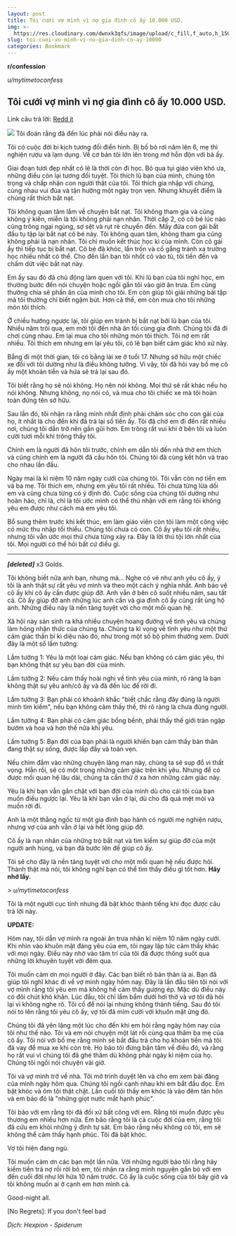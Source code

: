 ```yaml
---
layout: post
title: Tôi cưới vợ mình vì nợ gia đình cô ấy 10.000 USD.
img: >-
  https://res.cloudinary.com/dwnxk3qfs/image/upload/c_fill,f_auto,h_150,q_auto,w_150/v1577960129/uzgxwzi_nosli8.jpg
slug: toi-cuoi-vo-minh-vi-no-gia-dinh-co-ay-10000
categories: Bookmark
---
```

**r/confession** 

*u/mytimetoconfess* 

## **Tôi cưới vợ mình vì nợ gia đình cô ấy 10.000 USD.**

Link câu trả lời: [Redd it](https://www.reddit.com/r/confession/comments/2cy4fg/i_married_my_wife_because_i_owe_her_family_around/?sort=top)

![](https://i.imgur.com/uzGxWZI.jpg) Tôi đoán rằng đã đến lúc phải nói điều này ra.

Tôi có cuộc đời bi kịch tương đối điển hình. Bị bố bỏ rơi năm lên 6, mẹ thì nghiện rượu và lạm dụng. Về cơ bản tôi lớn lên trong mớ hỗn độn với bà ấy.

Giai đoạn tươi đẹp nhất có lẽ là thời còn đi học. Bỏ qua tụi giáo viên khó ưa, những điều còn lại tương đối tuyệt. Tôi thích lũ bạn của mình, chúng tôn trọng và chấp nhận con người thật của tôi. Tôi thích gia nhập với chúng, cùng nhau vui đùa và tận hưởng một ngày trọn vẹn. Nhưng khuyết điểm là chúng rất thích bắt nạt.

Tôi không quan tâm lắm về chuyện bắt nạt. Tôi không tham gia và cũng không ý kiến, miễn là tôi không phải nạn nhân. Thời cấp 2, có cô bé lúc nào cũng trông ngại ngùng, sợ sệt và rụt rè chuyển đến. Mấy đứa con gái bắt đầu tụ tập lại bắt nạt cô bé này. Tôi không quan tâm, không tham gia cũng không phải là nạn nhân. Tôi chỉ muốn kết thúc học kì của mình. Còn cô gái ấy thì tiếp tục bị bắt nạt. Cô bé đã khóc, lẩn trốn và cố gắng tránh xa trường học nhiều nhất có thể. Cho đến lần bạn tôi nhốt cô vào tủ, tôi tiến đến và chấm dứt việc bắt nạt này.

Em ấy sau đó đã chủ động làm quen với tôi. Khi lũ bạn của tôi nghỉ học, em thường bước đến nói chuyện hoặc ngồi gần tôi vào giờ ăn trưa. Em cũng thường chia sẻ phần ăn của mình cho tôi. Em còn giúp tôi giải những bài tập mà tôi thường chỉ biết ngậm bút. Hơn cả thế, em còn mua cho tôi những món tôi thích.

Ở chiều hướng ngược lại, tôi giúp em tránh bị bắt nạt bởi lũ bạn của tôi. Nhiều năm trôi qua, em mời tôi đến nhà ăn tối cùng gia đình. Chúng tôi đã đi chơi cùng nhau. Em lại mua cho tôi những món tôi thích. Tôi nợ em rất nhiều. Tôi thích em nhưng em lại yêu tôi, có lẽ bạn biết cảm giác khó xử này.

Bẵng đi một thời gian, tôi có bằng lái xe ở tuổi 17. Nhưng sở hữu một chiếc xe đối với tôi dường như là điều không tưởng. Vì vậy, tôi đã hỏi vay bố mẹ cô ấy một khoản tiền và hứa sẽ trả lại sau đó.

Tôi biết rằng họ sẽ nói không. Họ nên nói không. Mọi thứ sẽ rất khác nếu họ nói không. Nhưng không, nọ nói có, và mua cho tôi chiếc xe mà tôi hoàn toàn đứng tên sở hữu.

Sau lần đó, tôi nhận ra rằng mình nhất định phải chăm sóc cho con gái của họ, ít nhất là cho đến khi đã trả lại số tiền ấy. Tôi đã chở em đi đến rất nhiều nơi, chúng tôi dần trở nên gần gũi hơn. Em trông rất vui khi ở bên tôi và luôn cười tươi mỗi khi trông thấy tôi.

Chính em là người đã hôn tôi trước, chính em dẫn tôi đến nhà thờ em thích và cũng chính em là người đã cầu hôn tôi. Chúng tôi đã cùng kết hôn và trao cho nhau lần đầu.

Ngày mai là kỉ niệm 10 năm ngày cưới của chúng tôi. Tôi vẫn còn nợ tiền em và ba mẹ. Tôi thích em, nhưng em yêu tôi rất nhiều. Tôi chưa từng lừa dối em và cũng chưa từng có ý định đó. Cuộc sống của chúng tôi dường như hoàn hảo, chỉ là, chỉ là tôi ước mình có thể thú nhận với em rằng tôi không yêu em được như cách mà em yêu tôi. 

Bổ sung thêm trước khi kết thúc, em làm giáo viên còn tôi làm một công việc có mức thu nhập tối thiểu. Chúng tôi chưa có con. Cô ấy yêu tôi rất nhiều, nhưng tôi vẫn ước mọi thứ chưa từng xảy ra. Đây là lời thú tội lớn nhất của tôi. Mọi người có thể hỏi bất cứ điều gì.

- - -

***\[deleted]*** x3 Golds.

Tôi không biết nữa anh bạn, nhưng mà... Nghe có vẻ như anh yêu cô ấy, ý tôi là anh thật sự rất yêu vợ mình và theo một cách ý nghĩa nhất. Anh bảo vệ cô ấy khi cô ấy cần được giúp đỡ. Anh vẫn ở bên cô suốt nhiều năm, sau tất cả. Cô ấy giúp đỡ anh những lúc anh cần và gia đình cô ấy cũng rất ủng hộ anh. Những điều này là nền tảng tuyệt vời cho một mối quan hệ.

Xã hội này sản sinh ra khá nhiều chuyện hoang đường về tình yêu và chúng làm hỏng nhận thức của chúng ta. Chúng ta kì vọng về tình yêu như một thứ cảm giác thần bí kì diệu nào đó, như trong một số bộ phim thường xem. Dưới đây là một số lầm tưởng:

Lầm tưởng 1: Yêu là một loại cảm giác. Nếu bạn không có cảm giác yêu, thì bạn không thật sự yêu bạn đời của mình.

Lầm tưởng 2: Nếu cảm thấy hoài nghi về tình yêu của mình, rõ ràng là bạn không thật sự yêu anh/cô ấy và đã đến lúc để rời đi. 

Lầm tưởng 3: Bạn phải có khoảnh khắc "biết chắc rằng đây đúng là người mình tìm kiếm", nếu bạn không cảm thấy thế, thì rõ ràng là chưa đúng người.

Lầm tưởng 4: Bạn phải có cảm giác bồng bềnh, phải thấy thế giới tràn ngập bướm và hoa và hơn thế nữa khi yêu.

Lầm tưởng 5: Bạn đời của bạn phải là người khiến bạn cảm thấy bản thân đang thật sự sống, được lấp đầy và toàn vẹn.

Nếu chìm đắm vào những chuyện lãng mạn này, chúng ta sẽ sụp đổ vì thất vọng. Hẳn rồi, sẽ có một trong những cảm giác trên khi yêu. Nhưng để có được mối quan hệ lâu dài, chúng ta cần thứ ở xa hơn những cảm giác này.

Yêu là khi bạn vẫn gắn chặt với bạn đời của mình dù cho cái tôi của bạn muốn điều ngược lại. Yêu là khi bạn vẫn ở lại, dù cho đã quá mệt mỏi và muốn rời đi.

Anh là một thằng ngốc từ một gia đình bạo hành có người mẹ nghiện rượu, nhưng vợ của anh vẫn ở lại và hết lòng giúp đỡ.

Cô ấy là nạn nhân của những trò bắt nạt và tìm kiếm sự giúp đỡ của một người anh hùng, và bạn đã bước lên để giúp cô ấy.

Tôi sẽ cho đây là nền tảng tuyệt vời cho một mối quan hệ nếu được hỏi. Thành thật mà nói, tôi không nghĩ bạn có thể tìm thấy điều gì tốt hơn. **Hãy nhớ lấy.**

*\> u/mytimetoconfess*

Tôi là một người cục tính nhưng đã bật khóc thành tiếng khi đọc được câu trả lời này.

**UPDATE:**

Hôm nay, tôi dẫn vợ mình ra ngoài ăn trưa nhân kỉ niệm 10 năm ngày cưới. Khi nhìn vào khuôn mặt đáng yêu của em, tôi ngay lập tức cảm thấy khác với mọi ngày. Điều này nhờ vào tâm trí của tôi đã được thông suốt qua những lời khuyên tuyệt vời đêm qua.

Tôi muốn cảm ơn mọi người ở đây. Các bạn biết rõ bản thân là ai. Bạn đã giúp tôi nghĩ khác đi về vợ mình ngày hôm nay. Đây là lần đầu tiên tôi nói với vợ mình rằng tôi yêu em mà không hề cảm thấy gượng ép. Mặc dù điều này có đôi chút khó khăn. Lúc đầu, tôi chỉ lẩm bẩm dưới hơi thở và vợ tôi đã hỏi lại vì không nghe rõ. Tôi cố để nói lại nhưng không thành tiếng. Sau đó tôi nói to lên rằng tôi yêu cô ấy, vợ tôi đã mỉm cười với khuôn mặt ửng đỏ.

Chúng tôi đã yên lặng một lúc cho đến khi em hỏi rằng ngày hôm nay của tôi như thế nào. Tôi và em nói chuyện một lát rồi cùng qua thăm ba mẹ của cô ấy. Tôi nói với bố mẹ rằng mình sẽ bắt đầu trả cho họ khoản tiền mà tôi đã vay để mua xe khi còn trẻ. Họ bảo tôi đừng bận tâm về điều đó, và rằng họ rất vui vì chúng tôi đã ghé thăm dù không phải ngày kỉ niệm của họ. Chúng tôi ngồi nói chuyện vài giờ.

Tôi và vợ mình trở về nhà. Tôi mở trình duyệt lên và cho em xem bài đăng của mình ngày hôm qua. Chúng tôi ngồi cạnh nhau khi em bắt đầu đọc. Em bật khóc và ôm tôi thật chặt. Lần cuối tôi thấy em khóc là vào đêm tân hôn và em bảo đó là "những giọt nước mắt hạnh phúc".

Tôi bảo với em rằng tôi đã đối xử bất công với em. Rằng tôi muốn được yêu thương em nhiều hơn nữa. Em bảo rằng tôi là cả cuộc đời của em, rằng tôi đã cứu em khỏi những ý định tự sát. Em bảo rằng nếu không có tôi, em sẽ không thể cảm thấy hạnh phúc. Tôi đã bật khóc.

Vợ tôi hiện đang ngủ.

Tôi muốn cảm ơn các bạn một lần nữa. Với những người bảo tôi rằng hãy kiếm tiền trả nợ rồi rời bỏ em, tôi nhận ra rằng mình nguyện gắn bó với em đến cuối đời như lời hứa 10 năm trước. Cô ấy là cuộc sống của tôi bây giờ và tôi không muốn ai ở cạnh em hơn mình cả.

Good-night all.

\[No Regrets]: If you don't feel bad

*Dịch: Hexpion - Spiderum*
